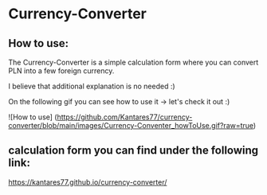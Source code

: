 # Currency-Converter

## How to use:

The Currency-Converter is a simple calculation form where you can convert PLN into a few foreign currency.

I believe that additional explanation is no needed :)

On the following gif you can see how to use it -> let's check it out :)

![How to use] (https://github.com/Kantares77/currency-converter/blob/main/images/Currency-Conventer_howToUse.gif?raw=true)

## calculation form you can find under the following link:

https://kantares77.github.io/currency-converter/
